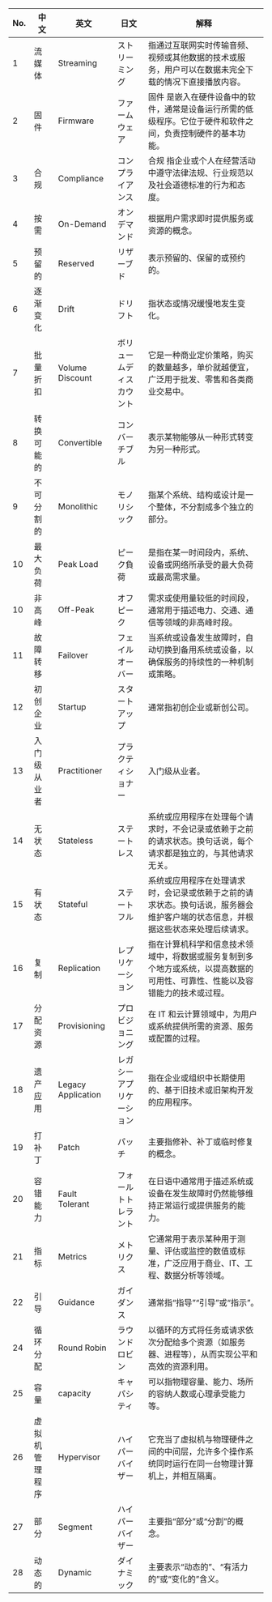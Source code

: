 | No. | 中文           | 英文               | 日文                     | 解释                                                                                                                             |
| --- | -------------- | ------------------ | ------------------------ | -------------------------------------------------------------------------------------------------------------------------------- |
| 1   | 流媒体         | Streaming          | ストリーミング           | 指通过互联网实时传输音频、视频或其他数据的技术或服务，用户可以在数据未完全下载的情况下直接播放内容。                             |
| 2   | 固件           | Firmware           | ファームウェア           | 固件 是嵌入在硬件设备中的软件，通常是设备运行所需的低级程序。它位于硬件和软件之间，负责控制硬件的基本功能。                      |
| 3   | 合规           | Compliance         | コンプライアンス         | 合规 指企业或个人在经营活动中遵守法律法规、行业规范以及社会道德标准的行为和态度。                                                |
| 4   | 按需           | On-Demand          | オンデマンド             | 根据用户需求即时提供服务或资源的概念。                                                                                           |
| 5   | 预留的         | Reserved           | リザーブド               | 表示预留的、保留的或预约的。                                                                                                     |
| 6   | 逐渐变化       | Drift              | ドリフト                 | 指状态或情况缓慢地发生变化。                                                                                                     |
| 7   | 批量折扣       | Volume Discount    | ボリュームディスカウント | 它是一种商业定价策略，购买的数量越多，单价就越便宜，广泛用于批发、零售和各类商业交易中。                                         |
| 8   | 转换可能的     | Convertible        | コンバーチブル           | 表示某物能够从一种形式转变为另一种形式。                                                                                         |
| 9   | 不可分割的     | Monolithic         | モノリシック             | 指某个系统、结构或设计是一个整体，不分割成多个独立的部分。                                                                       |
| 10  | 最大负荷       | Peak Load          | ピーク負荷               | 是指在某一时间段内，系统、设备或网络所承受的最大负荷或最高需求量。                                                               |
| 10  | 非高峰         | Off-Peak           | オフピーク               | 需求或使用量较低的时间段，通常用于描述电力、交通、通信等领域的非高峰时段。                                                       |
| 11  | 故障转移       | Failover           | フェイルオーバー         | 当系统或设备发生故障时，自动切换到备用系统或设备，以确保服务的持续性的一种机制或策略。                                           |
| 12  | 初创企业       | Startup            | スタートアップ           | 通常指初创企业或新创公司。                                                                                                       |
| 13  | 入门级从业者   | Practitioner       | プラクティショナー       | 入门级从业者。                                                                                                                   |
| 14  | 无状态         | Stateless          | ステートレス             | 系统或应用程序在处理每个请求时，不会记录或依赖于之前的请求状态。换句话说，每个请求都是独立的，与其他请求无关。                   |
| 15  | 有状态         | Stateful           | ステートフル             | 系统或应用程序在处理请求时，会记录或依赖于之前的请求状态。换句话说，服务器会维护客户端的状态信息，并根据这些状态来处理后续请求。 |
| 16  | 复制           | Replication        | レプリケーション         | 指在计算机科学和信息技术领域中，将数据或服务复制到多个地方或系统，以提高数据的可用性、可靠性、性能以及容错能力的技术或过程。     |
| 17  | 分配资源       | Provisioning       | プロビジョニング         | 在 IT 和云计算领域中，为用户或系统提供所需的资源、服务或配置的过程。                                                             |
| 18  | 遗产应用       | Legacy Application | レガシーアプリケーション | 指在企业或组织中长期使用的、基于旧技术或旧架构开发的应用程序。                                                                   |
| 19  | 打补丁         | Patch              | パッチ                   | 主要指修补、补丁或临时修复的概念。                                                                                               |
| 20  | 容错能力       | Fault Tolerant     | フォールトトレラント     | 在日语中通常用于描述系统或设备在发生故障时仍然能够维持正常运行或提供服务的能力。                                                 |
| 21  | 指标           | Metrics            | メトリクス               | 它通常用于表示某种用于测量、评估或监控的数值或标准，广泛应用于商业、IT、工程、数据分析等领域。                                   |
| 22  | 引导           | Guidance           | ガイダンス               | 通常指“指导”“引导”或“指示”。                                                                                                     |
| 24  | 循环分配       | Round Robin        | ラウンドロビン           | 以循环的方式将任务或请求依次分配给多个资源（如服务器、进程等），从而实现公平和高效的资源利用。                                   |
| 25  | 容量           | capacity           | キャパシティ             | 可以指物理容量、能力、场所的容纳人数或心理承受能力等。                                                                           |
| 26  | 虚拟机管理程序 | Hypervisor         | ハイパーバイザー         | 它充当了虚拟机与物理硬件之间的中间层，允许多个操作系统同时运行在同一台物理计算机上，并相互隔离。                                 |
| 27  | 部分           | Segment            | ハイパーバイザー         | 主要指“部分”或“分割”的概念。                                                                                                     |
| 28  | 动态的         | Dynamic            | ダイナミック             | 主要表示“动态的”、“有活力的”或“变化的”含义。                                                                                     |

